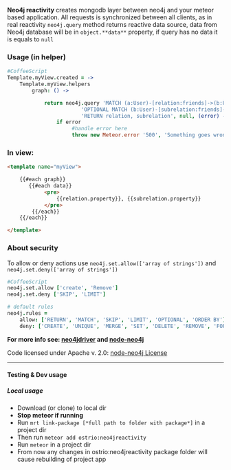 **Neo4j reactivity** creates mongodb layer between neo4j and your meteor based application.
All requests is synchronized between all clients, as in real reactivity
```neo4j.query``` method returns reactive data source, data from Neo4j database will be in ```object.**data**``` property, if query has no data it is equals to ```null```

### Usage (in helper)
```coffeescript
#CoffeeScript
Template.myView.created = ->
    Template.myView.helpers
        graph: () ->

            return neo4j.query 'MATCH (a:User)-[relation:friends]->(b:User)' +
                        'OPTIONAL MATCH (b:User)-[subrelation:friends]->()' +
                        'RETURN relation, subrelation', null, (error) ->
                if error
                     #handle error here
                     throw new Meteor.error '500', 'Something goes wrong here', error.toString()
```
### In view:
```html
<template name="myView">

    {{#each graph}}
       {{#each data}}
            <pre>
                {{relation.property}}, {{subrelation.property}}
            </pre>
        {{/each}}
    {{/each}}

</template>
```

### About security
To allow or deny actions use ```neo4j.set.allow(['array of strings'])``` and ```neo4j.set.deny(['array of strings'])```
```coffeescript
#CoffeeScript
neo4j.set.allow ['create', 'Remove']
neo4j.set.deny ['SKIP', 'LIMIT']

# default rules
neo4j.rules = 
    allow: ['RETURN', 'MATCH', 'SKIP', 'LIMIT', 'OPTIONAL', 'ORDER BY']
    deny: ['CREATE', 'UNIQUE', 'MERGE', 'SET', 'DELETE', 'REMOVE', 'FOREACH', 'WHERE', 'ON', 'INDEX', 'USING', 'DROP']
```

**For more info see: [neo4jdriver](https://github.com/VeliovGroup/ostrio-neo4jdriver) and [node-neo4j](https://github.com/thingdom/node-neo4j)**

Code licensed under Apache v. 2.0: [node-neo4j License](https://github.com/thingdom/node-neo4j/blob/master/LICENSE) 

-----
#### Testing & Dev usage
##### Local usage

 - Download (or clone) to local dir
 - **Stop meteor if running**
 - Run ```mrt link-package [*full path to folder with package*]``` in a project dir
 - Then run ```meteor add ostrio:neo4jreactivity```
 - Run ```meteor``` in a project dir
 - From now any changes in ostrio:neo4jreactivity package folder will cause rebuilding of project app
